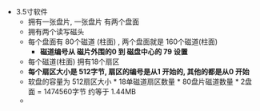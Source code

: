 - 3.5寸软件
  - 拥有一张盘片,  一张盘片 有两个盘面
  - 拥有两个读写磁头
  - 每个盘面有 80个磁道 (柱面) , 两个盘面就是 160个磁道(柱面)
    - **磁道编号从 磁片外围的0  到 磁盘中心的 79 设置**
  - 每个磁道(柱面) 拥有18个扇区
  - **每个扇区大小是 512字节, 扇区的编号是从1 开始的,  其他的都是从0 开始** 
  - 软盘的容量为   512扇区大小 * 18单磁道扇区数量 * 80盘片磁道数量 * 2盘面 = 1474560字节  约等于 1.44MB
  - 

